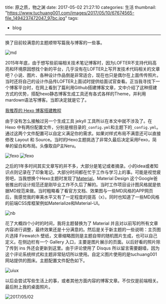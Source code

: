 title: 原之质，物之渊
date: 2017-05-02 21:27:10
categories: 生活
thumbnail: "https://www.tuchuang001.com/images/2017/05/10/67674565-file_1494237472047_97bc.jpg"
tags:
- blog
---

换了目前较满意的主题顺带写篇我与博客的一些事。  

<!-- more -->

![md](https://www.tuchuang001.com/images/2017/05/10/17564054-file_1494139021881_edfa.png)  

2015年年底，由于想写些前端相关技术笔记博客时，因为LOFTER不支持代码高亮和环境原因想找个新的平台，几乎没有在LOFTER上写开发技术代码相关的文章吧？小说、图片、各种设计作品倒是非常适合，现在也只是偶尔在上面传传照片。当时还将自己的设计作品传LOFTER上面试时提供给面试官查看。正当我寻找下一个博客平台时，在网上看到了篇利用Github搭建博客文章，文中介绍了这种搭建方式的优势，搭配hexo静态博客生成工具还有各式各样的Theme，并利用mardown语法写博客。当即决定就是它了。

[我推荐的 Hexo 博客搭建教程](http://www.jianshu.com/p/465830080ea9)

由于没有怎么接触过另一个生成工具 jekyll 工具所以在本文中就不涉及了。在 Hexo 中有两份配置文件，分别是根目录的`_config.yml`和主题下的`_config.yml`。通过这两个文件配置可以自定义满足你的需求。如果对样式布局不满意还可以直接修改 Layout 和 Source。当时的Hexo主题挑选了非常久最后决定采用Fexo，简单的留白和布局。头像取自P主Neru。

![fexo](https://www.tuchuang001.com/images/2017/05/10/70835835-file_1494137582526_17648.png)
![fexo](https://www.tuchuang001.com/images/2017/05/10/65405614-file_1494137582712_17c29.png)  

之后的1年多时间其实文章写的并不多，大部分是笔记或者摘录。小的idea或者知识点则记录在了印象笔记。大部分时间都在忙于工作与学习上的事。可能是视觉疲劳吧，当我想换个Hexo主题时发现了[Material](https://material.viosey.com/)。Material Design 这个Google爸爸推出的设计规范还是刚毕业工作不久后了解的。当时工作项目设计图风格就是依据MD规范来做。当时粗略看了看官方文档、效果图与一些MD风格的APP网页后，我感觉我的审美水平又有了一定程度的提高（x）。同时也知道了一些MD风格的前端CSS库框架例如Materialize和Material-UI。  

![nb](https://www.tuchuang001.com/images/2017/05/10/2017-05-102.22.20-squashed.png)  

花了大概四个小时的时间，我将主题替换为了 Material 并且对以前写的所有文章内容进行调整，最终效果还是十分满意的。然后是关于新主题的一些说明：主页图片选择 Firewatch 壁纸，文章缩略图则是主题自带的随机图片生成，也可以自己定义。在侧边栏有一个 Gallery 入口，主要是图片展示的页面。以后好看的照片除了传到 ins 外还会更新到这里。由于评论使用了 Disqus 所以留言需要翻墙，因为这个评论系统样式和主题非常贴切所以使用。自定义图片使用的是tuchuang001网站提供的图床。主题配置文件配色如下。

![uiux](https://www.tuchuang001.com/images/2017/05/29/uiux.png)

以后会尝试写些生活上的事，或者其他方面内容的博客文章。不仅仅是前端相关。最后附上我的桌面照片。  

![2017/05/02](https://www.tuchuang001.com/images/2017/05/10/88054850-file_1494255474130_12c09.jpg)